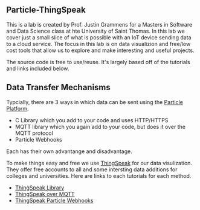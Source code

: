 ## Particle-ThingSpeak

This is a lab is created by Prof. Justin Grammens for a Masters in Software and Data Science class at hte University of Saint Thomas. In this lab we cover just a small slice of what is possible with an IoT device sending data to a cloud service. The focus in this lab is on data visualizion and free/low cost tools that allow us to explore and make interesting and useful projects.

The source code is free to use/reuse. It's largely based off of the tutorials and links included below.

## Data Transfer Mechanisms

Typcially, there are 3 ways in which data can be sent using the [Particle Platform](https://particle.io).

* C Library which you add to your code and uses HTTP/HTTPS
* MQTT library which you again add to your code, but does it over the MQTT protocol
* Particle Webhooks

Each has their own advantange and disadvantage. 

To make things easy and free we use [ThingSpeak](https://thingspeak.com) for our data visulization. They offer free accounts to all and some intersting data additions for colleges and universities. Here are links to each tutorials for each method.

* [ThingSpeak Library](https://docs.particle.io/reference/device-os/libraries/t/ThingSpeak/)
* [ThingSpeak over MQTT](https://www.mathworks.com/help/thingspeak/use-photon-client-to-publish-to-a-channel.html)
* [ThingSpeak Particle Webhooks](https://docs.particle.io/integrations/webhooks/#how-webhooks-work)

